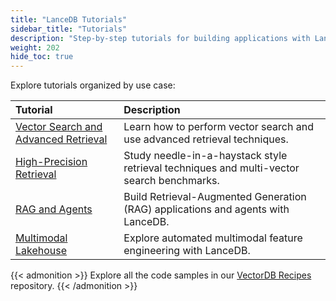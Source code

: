```yaml
---
title: "LanceDB Tutorials"
sidebar_title: "Tutorials"
description: "Step-by-step tutorials for building applications with LanceDB"
weight: 202
hide_toc: true
---
```


Explore tutorials organized by use case:

| Tutorial | Description |
|:---------|:------------|
| [Vector Search and Advanced Retrieval](./vector-search/) | Learn how to perform vector search and use advanced retrieval techniques. |
| [High-Precision Retrieval](./retrieval/) | Study needle-in-a-haystack style retrieval techniques and multi-vector search benchmarks. |
| [RAG and Agents](./rag/) | Build Retrieval-Augmented Generation (RAG) applications and agents with LanceDB. |
| [Multimodal Lakehouse](./mmlh/) | Explore automated multimodal feature engineering with LanceDB. |

{{< admonition >}}
Explore all the code samples in our [VectorDB Recipes](https://github.com/lancedb/vectordb-recipes) repository. 
{{< /admonition >}}
